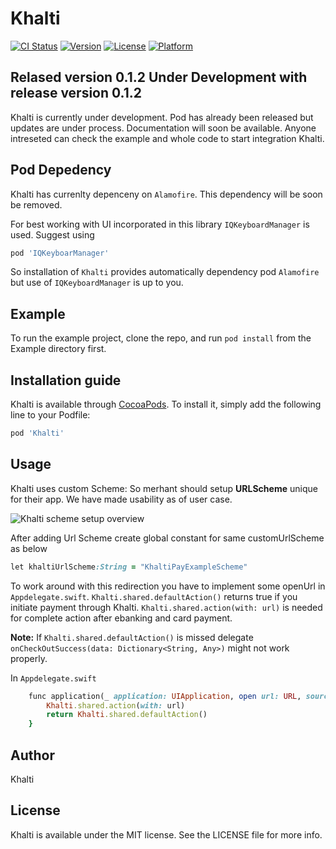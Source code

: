 # Khalti

[![CI Status](http://img.shields.io/travis/rjndra/Khalti.svg?style=flat)](https://travis-ci.org/rjndra/Khalti)
[![Version](https://img.shields.io/cocoapods/v/Khalti.svg?style=flat)](http://cocoapods.org/pods/Khalti)
[![License](https://img.shields.io/cocoapods/l/Khalti.svg?style=flat)](http://cocoapods.org/pods/Khalti)
[![Platform](https://img.shields.io/cocoapods/p/Khalti.svg?style=flat)](http://cocoapods.org/pods/Khalti)

## Relased version 0.1.2 Under Development with release version 0.1.2

Khalti is currently under development. Pod has already been released but updates are under process. Documentation will soon be available. Anyone intreseted can check the example and whole code to start integration Khalti.

## Pod Depedency 
Khalti has currenlty depenceny on  ```Alamofire```.
This dependency will be soon be removed.

For best working with UI incorporated in this library ```IQKeyboardManager``` is used. Suggest using 
```ruby
pod 'IQKeyboarManager'
```

So installation of ```Khalti``` provides automatically dependency pod ```Alamofire``` but use of ```IQKeyboardManager``` is up to you.

## Example

To run the example project, clone the repo, and run `pod install` from the Example directory first.

## Installation guide

Khalti is available through [CocoaPods](http://cocoapods.org). To install
it, simply add the following line to your Podfile:

```ruby
pod 'Khalti'
```
## Usage
Khalti uses custom Scheme: So merhant should setup **URLScheme** unique for their app. We have made usability as of user case.


![Khalti scheme setup overview](https://github.com/khalti/khalti-sdk-ios/Screenshot/customUrlScheme.png)

After adding Url Scheme create global constant for same customUrlScheme as below 
```ruby
let khaltiUrlScheme:String = "KhaltiPayExampleScheme"
```


To work around with this redirection you have to implement some openUrl in ```Appdelegate.swift```. 
```Khalti.shared.defaultAction()``` returns true if you initiate payment through Khalti.
```Khalti.shared.action(with: url)``` is needed for complete action after ebanking and card payment. 

**Note:** If ```Khalti.shared.defaultAction()```  is missed delegate ```onCheckOutSuccess(data: Dictionary<String, Any>)``` might not work properly.

In ```Appdelegate.swift```
```ruby
    func application(_ application: UIApplication, open url: URL, sourceApplication: String?, annotation: Any) -> Bool {
        Khalti.shared.action(with: url)
        return Khalti.shared.defaultAction()
    }
```

## Author

Khalti

## License

Khalti is available under the MIT license. See the LICENSE file for more info.

